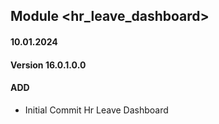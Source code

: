 ## Module <hr_leave_dashboard>

#### 10.01.2024
#### Version 16.0.1.0.0
#### ADD

- Initial Commit Hr Leave Dashboard
